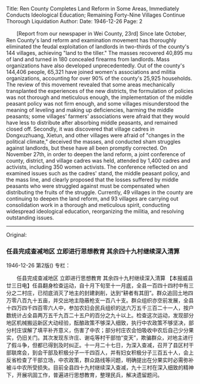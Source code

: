 Title: Ren County Completes Land Reform in Some Areas, Immediately Conducts Ideological Education; Remaining Forty-Nine Villages Continue Thorough Liquidation
Author:
Date: 1946-12-26
Page: 2

　　[Report from our newspaper in Wei County, 23rd] Since late October, Ren County's land reform and examination movement has thoroughly eliminated the feudal exploitation of landlords in two-thirds of the county's 144 villages, achieving "land to the tiller." The masses recovered 40,895 mu of land and turned in 180 concealed firearms from landlords. Mass organizations have also developed unprecedentedly. Out of the county's 144,406 people, 65,321 have joined women's associations and militia organizations, accounting for over 90% of the county's 25,925 households. The review of this movement revealed that some areas mechanically transplanted the experiences of the new districts, the formulation of policies was not thorough and meticulous enough, the implementation of the middle peasant policy was not firm enough, and some villages misunderstood the meaning of leveling and making up deficiencies, harming the middle peasants; some villages' farmers' associations were afraid that they would have less to distribute after absorbing middle peasants, and remained closed off. Secondly, it was discovered that village cadres in Dongxuzhuang, Xietun, and other villages were afraid of "changes in the political climate," deceived the masses, and conducted sham struggles against landlords, but these have all been promptly corrected. On November 27th, in order to deepen the land reform, a joint conference of county, district, and village cadres was held, attended by 1,400 cadres and activists, including 350 women activists. The conference reflected on and examined issues such as the cadres' stand, the middle peasant policy, and the mass line, and clearly proposed that the losses suffered by middle peasants who were struggled against must be compensated when distributing the fruits of the struggle. Currently, 49 villages in the county are continuing to deepen the land reform, and 93 villages are carrying out consolidation work in a thorough and meticulous spirit, conducting widespread ideological education, reorganizing the militia, and resolving outstanding issues.



<hr /> 

Original: 


### 任县完成查减地区  立即进行思想教育  其余四十九村继续深入清算

1946-12-26
第2版()
专栏：

　　任县完成查减地区
    立即进行思想教育
    其余四十九村继续深入清算
    【本报威县廿三日电】任县翻身检查运动，自十月下旬至十一月底，全县一百四十四村中有三分之二村庄，已彻底消灭了地主的封建剥削，达到“耕者有其田”。群众追回土地四万零八百九十五亩，并交出地主隐蔽枪支一百八十支。群众组织亦空前发展，全县十四万四千四百零六人中，参加农妇会民兵组织的达六万五千三百二十一人，按户数统计占全县两万五千九百二十五户的百分之九十以上。检查这次运动，发现部分地区机械搬运新区大动经验，酝酿政策不够深入细致，执行中农政策不够坚决，部分村庄误解了填平补齐意义，伤害了中农；部分村庄农会怕吸收中农后自己少分果实，仍旧关门。其次发现东许庄、谢屯等村干部怕“变天”，欺骗群众，对地主进行了假斗争，但都已得到及时纠正。十一月二十七日，为深入查减，召开了县区村干部联席会，到会干部及积极分子一千四百人，并有妇女积极分子三百五十人，会上反省检查了干部立场，中农政策，群众路线等问题，明确提出在分果实时必需弥补被斗中农所受损失。目前全县四十九村继续深入查减，九十三村在深入细致的精神下，开展巩固工作，普遍进行思想教育，整理民兵，解决遗留题问。
